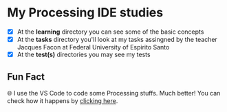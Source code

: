 # My Processing IDE studies

- [x] At the **learning** directory you can see some of the basic concepts
- [x] At the **tasks** directory you'll look at my tasks assingned by the teacher Jacques Facon at Federal University of Espirito Santo
- [x] At the **test(s)** directories you may see my tests

## Fun Fact

:globe_with_meridians: I use the VS Code to code some Processing stuffs. Much better! You can check how it happens by [clicking here](https://github.com/TobiahZ/processing-vscode).
